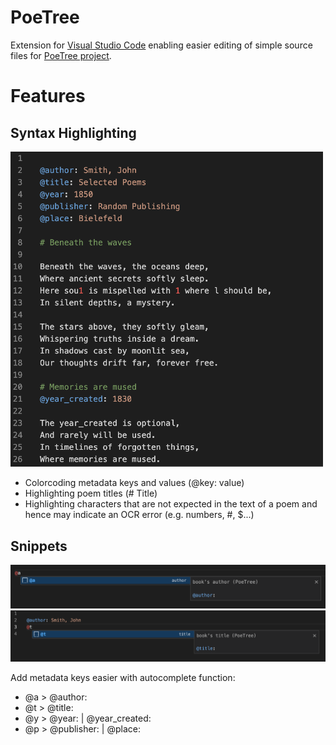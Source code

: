# PoeTree

Extension for [Visual Studio Code](https://code.visualstudio.com/) enabling easier editing of simple source files for [PoeTree project](https://versologie.cz/poetree).

# Features

## Syntax Highlighting

<img src="./images/screenshot_all.png" width="500">

* Colorcoding metadata keys and values (@key: value)
* Highlighting poem titles (# Title)
* Highlighting characters that are not expected in the text of a poem and hence may indicate an OCR error (e.g. numbers, #, $...)

## Snippets

<img src="./images/screenshot_snippet1.png" width="700">
<img src="./images/screenshot_snippet2.png" width="700">

Add metadata keys easier with autocomplete function:
* @a > @author: 
* @t > @title: 
* @y > @year: | @year_created: 
* @p > @publisher: | @place:

